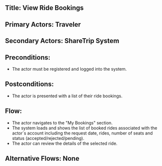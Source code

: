 ## Title: View Ride Bookings

## Primary Actors: Traveler
## Secondary Actors: ShareTrip System

## Preconditions:
- The actor must be registered and logged into the system.

## Postconditions:
- The actor is presented with a list of their ride bookings.

## Flow:
- The actor navigates to the "My Bookings" section.
- The system loads and shows the list of booked rides associated with the actor´s account including the request date, rides, number of seats and status
  (accepted/rejected/pending).
- The actor can review the details of the selected ride.

## Alternative Flows: None